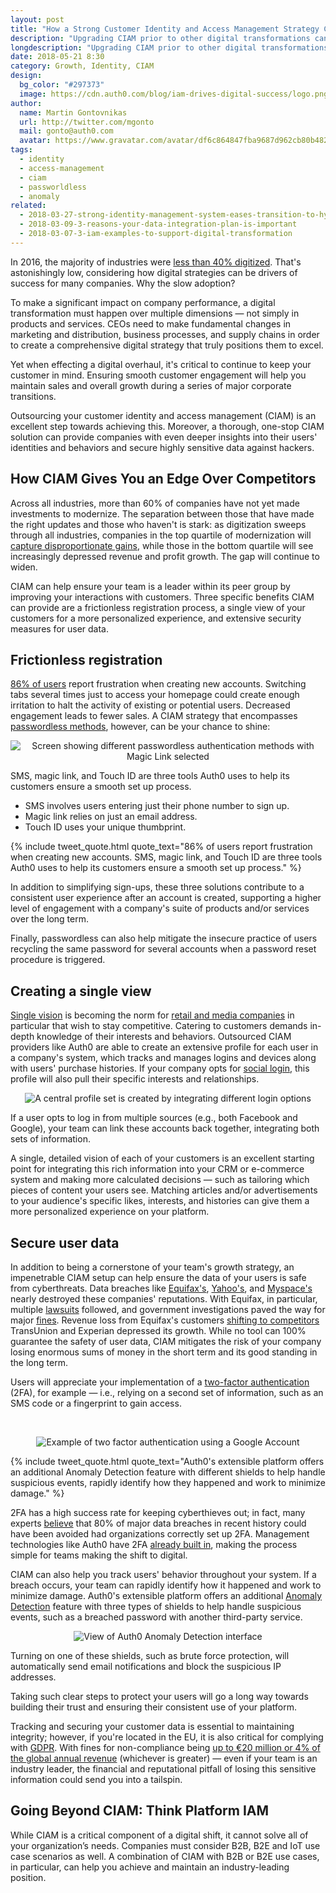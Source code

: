```yaml
---
layout: post
title: "How a Strong Customer Identity and Access Management Strategy Can Drive Digital Success"
description: "Upgrading CIAM prior to other digital transformations can help maintain a positive user experience and high level of engagement with your platform."
longdescription: "Upgrading CIAM prior to other digital transformations can help maintain a positive user experience and high level of engagement with your platform. Read about three specific benefits CIAM can provide to help you achieve and maintain an industry-leading position."
date: 2018-05-21 8:30
category: Growth, Identity, CIAM
design: 
  bg_color: "#297373"
  image: https://cdn.auth0.com/blog/iam-drives-digital-success/logo.png
author:
  name: Martin Gontovnikas
  url: http://twitter.com/mgonto
  mail: gonto@auth0.com
  avatar: https://www.gravatar.com/avatar/df6c864847fba9687d962cb80b482764??s=60
tags: 
  - identity
  - access-management
  - ciam
  - passworldless
  - anomaly
related:
  - 2018-03-27-strong-identity-management-system-eases-transition-to-hybrid-cloud
  - 2018-03-09-3-reasons-your-data-integration-plan-is-important
  - 2018-03-07-3-iam-examples-to-support-digital-transformation
---
```


In 2016, the majority of industries were [less than 40% digitized](https://www.mckinsey.com/business-functions/digital-mckinsey/our-insights/the-case-for-digital-reinvention). That's astonishingly low, considering how digital strategies can be drivers of success for many companies. Why the slow adoption?

To make a significant impact on company performance, a digital transformation must happen over multiple dimensions — not simply in products and services. CEOs need to make fundamental changes in marketing and distribution, business processes, and supply chains in order to create a comprehensive digital strategy that truly positions them to excel. 

Yet when effecting a digital overhaul, it's critical to continue to keep your customer in mind. Ensuring smooth customer engagement will help you maintain sales and overall growth during a series of major corporate transitions.

Outsourcing your customer identity and access management (CIAM) is an excellent step towards achieving this. Moreover, a thorough, one-stop CIAM solution can provide companies with even deeper insights into their users' identities and behaviors and secure highly sensitive data against hackers.

## How CIAM Gives You an Edge Over Competitors

Across all industries, more than 60% of companies have not yet made investments to modernize. The separation between those that have made the right updates and those who haven't is stark: as digitization sweeps through all industries, companies in the top quartile of modernization will [capture disproportionate gains](https://www.mckinsey.com/business-functions/digital-mckinsey/our-insights/the-case-for-digital-reinvention), while those in the bottom quartile will see increasingly depressed revenue and profit growth. The gap will continue to widen.

CIAM can help ensure your team is a leader within its peer group by improving your interactions with customers. Three specific benefits CIAM can provide are a frictionless registration process, a single view of your customers for a more personalized experience, and extensive security measures for user data.

## Frictionless registration 

[86% of users](http://www.webhostingbuzz.com/blog/2013/03/21/whos-sharing-what/) report frustration when creating new accounts. Switching tabs several times just to access your homepage could create enough irritation to halt the activity of existing or potential users. Decreased engagement leads to fewer sales. A CIAM strategy that encompasses [passwordless methods](https://auth0.com/passwordless), however, can be your chance to shine:

<p style="text-align: center;">
  <img src="https://cdn.auth0.com/blog/digital-success-through-customer-identity-and-access-management/magic-link.png" alt="Screen showing different passwordless authentication methods with Magic Link selected">
</p>

SMS, magic link, and Touch ID are three tools Auth0 uses to help its customers ensure a smooth set up process. 

* SMS involves users entering just their phone number to sign up.
* Magic link relies on just an email address.
* Touch ID uses your unique thumbprint.

{% include tweet_quote.html quote_text="86% of users report frustration when creating new accounts. SMS, magic link, and Touch ID are three tools Auth0 uses to help its customers ensure a smooth set up process." %}

In addition to simplifying sign-ups, these three solutions contribute to a consistent user experience after an account is created, supporting a higher level of engagement with a company's suite of products and/or services over the long term.

Finally, passwordless can also help mitigate the insecure practice of users recycling the same password for several accounts when a password reset procedure is triggered. 

## Creating a single view

[Single vision](https://auth0.com/blog/the-three-best-ways-to-create-the-single-vision-of-a-customer/) is becoming the norm for [retail and media companies](https://www.mckinsey.com/business-functions/digital-mckinsey/our-insights/the-case-for-digital-reinvention) in particular that wish to stay competitive. Catering to customers demands in-depth knowledge of their interests and behaviors. Outsourced CIAM providers like Auth0 are able to create an extensive profile for each user in a company's system, which tracks and manages logins and devices along with users' purchase histories. If your company opts for [social login](https://auth0.com/learn/social-login/), this profile will also pull their specific interests and relationships. 

<p style="text-align: center;">
  <img src="https://cdn.auth0.com/blog/digital-success-through-customer-identity-and-access-management/central-profile.png" alt="A central profile set is created by integrating different login options">
</p>

If a user opts to log in from multiple sources (e.g., both Facebook and Google), your team can link these accounts back together, integrating both sets of information. 

A single, detailed vision of each of your customers is an excellent starting point for integrating this rich information into your CRM or e-commerce system and making more calculated decisions — such as tailoring which pieces of content your users see. Matching articles and/or advertisements to your audience's specific likes, interests, and histories can give them a more personalized experience on your platform. 

## Secure user data

In addition to being a cornerstone of your team's growth strategy, an impenetrable CIAM setup can help ensure the data of your users is safe from cyberthreats. Data breaches like [Equifax's](https://auth0.com/blog/equifax-data-breach/), [Yahoo's](https://auth0.com/blog/yahoo-confirms-data-breach-of-half-a-billion-user-accounts/), and [Myspace's](https://techcrunch.com/2016/05/31/recently-confirmed-myspace-hack-could-be-the-largest-yet/) nearly destroyed these companies' reputations. With Equifax, in particular, multiple [lawsuits](http://bgr.com/2017/09/08/equifax-hack-lawsuit-class-action-how-to-join/) followed, and government investigations paved the way for major [fines](https://www.reuters.com/article/us-equifax-cyber-ftc/ftc-probes-equifax-top-democrat-likens-it-to-enron-idUSKCN1BP1VX). Revenue loss from Equifax's customers [shifting to competitors](https://www.wsj.com/articles/hack-puts-equifax-at-risk-of-pullback-by-lenders-1505253402) TransUnion and Experian depressed its growth. While no tool can 100% guarantee the safety of user data, CIAM mitigates the risk of your company losing enormous sums of money in the short term and its good standing in the long term.

Users will appreciate your implementation of a [two-factor authentication](https://auth0.com/learn/two-factor-authentication/) (2FA), for example — i.e., relying on a second set of information, such as an SMS code or a fingerprint to gain access. 

 <p style="text-align: center;">
  <img src="https://cdn.auth0.com/blog/digital-success-through-customer-identity-and-access-management/2-step-verification-google.png" alt="Example of two factor authentication using a Google Account">
</p>

{% include tweet_quote.html quote_text="Auth0's extensible platform offers an additional Anomaly Detection feature with different shields to help handle suspicious events, rapidly identify how they happened and work to minimize damage." %}

2FA has a high success rate for keeping cyberthieves out; in fact, many experts [believe](https://www.slideshare.net/cheapsslsecurity/vip-strong-authentication-no-passwords-infographic-by-symantec) that 80% of major data breaches in recent history could have been avoided had organizations correctly set up 2FA. Management technologies like Auth0 have 2FA [already built in](https://auth0.com/learn/two-factor-authentication/), making the process simple for teams making the shift to digital.

CIAM can also help you track users' behavior throughout your system. If a breach occurs, your team can rapidly identify how it happened and work to minimize damage. Auth0's extensible platform offers an additional [Anomaly Detection](https://auth0.com/docs/anomaly-detection) feature with three types of shields to help handle suspicious events, such as a breached password with another third-party service. 

<p style="text-align: center;">
  <img src="https://cdn.auth0.com/blog/digital-success-through-customer-identity-and-access-management/anomaly-detection-overview.png" alt="View of Auth0 Anomaly Detection interface">
</p>

Turning on one of these shields, such as brute force protection, will automatically send email notifications and block the suspicious IP addresses.

Taking such clear steps to protect your users will go a long way towards building their trust and ensuring their consistent use of your platform.

Tracking and securing your customer data is essential to maintaining integrity; however, if you're located in the EU, it is also critical for complying with [GDPR](https://auth0.com/gdpr). With fines for non-compliance being [up to €20 million or 4% of the global annual revenue](https://auth0.com/gdpr) (whichever is greater) — even if your team is an industry leader, the financial and reputational pitfall of losing this sensitive information could send you into a tailspin.

## Going Beyond CIAM: Think Platform IAM

While CIAM is a critical component of a digital shift, it cannot solve all of your organization’s needs. Companies must consider B2B, B2E and IoT use case scenarios as well. A combination of CIAM with B2B or B2E use cases, in particular, can help you achieve and maintain an industry-leading position.
